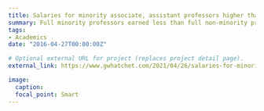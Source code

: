```yaml
---
title: Salaries for minority associate, assistant professors higher than non-minorities says data
summary: Full minority professors earned less than full non-minority professors this year, while associate and assistant minority professors made more.
tags:
- Academics
date: "2016-04-27T00:00:00Z"

# Optional external URL for project (replaces project detail page).
external_link: https://www.gwhatchet.com/2021/04/26/salaries-for-minority-associate-assistant-professors-higher-than-non-minorities-data/

image:
  caption:
  focal_point: Smart
---
```

